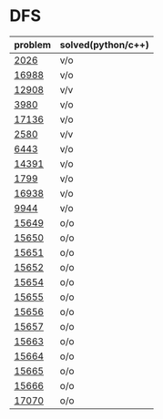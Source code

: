 # DFS

|problem|solved(python/c++)|
|---|---|
|[2026](https://www.acmicpc.net/problem/2026)|v/o|
|[16988](https://www.acmicpc.net/problem/16988)|v/o|
|[12908](https://www.acmicpc.net/problem/12908)|v/v|
|[3980](https://www.acmicpc.net/problem/3980)|v/o|
|[17136](https://www.acmicpc.net/problem/17136)|v/o|
|[2580](https://www.acmicpc.net/problem/2580)|v/v|
|[6443](https://www.acmicpc.net/problem/6443)|v/o|
|[14391](https://www.acmicpc.net/problem/14391)|v/o|
|[1799](https://www.acmicpc.net/problem/1799)|v/o|
|[16938](https://www.acmicpc.net/problem/16938)|v/o|
|[9944](https://www.acmicpc.net/problem/9944)|v/o|
|[15649](https://www.acmicpc.net/problem/15649)|o/o|
|[15650](https://www.acmicpc.net/problem/15650)|o/o|
|[15651](https://www.acmicpc.net/problem/15651)|o/o|
|[15652](https://www.acmicpc.net/problem/15652)|o/o|
|[15654](https://www.acmicpc.net/problem/15654)|o/o|
|[15655](https://www.acmicpc.net/problem/15655)|o/o|
|[15656](https://www.acmicpc.net/problem/15656)|o/o|
|[15657](https://www.acmicpc.net/problem/15657)|o/o|
|[15663](https://www.acmicpc.net/problem/15663)|o/o|
|[15664](https://www.acmicpc.net/problem/15664)|o/o|
|[15665](https://www.acmicpc.net/problem/15665)|o/o|
|[15666](https://www.acmicpc.net/problem/15666)|o/o|
|[17070](https://www.acmicpc.net/problem/17070)|o/o|

